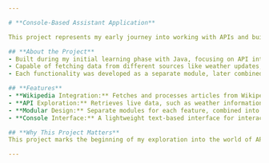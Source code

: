 ```yaml
---

# **Console-Based Assistant Application**

This project represents my early journey into working with APIs and building modular applications using Java. It’s a console-based assistant that retrieves and processes data from various sources, demonstrating the foundational steps I took in exploring web integration and API usage.

## **About the Project**
- Built during my initial learning phase with Java, focusing on API integration and modular programming.
- Capable of fetching data from different sources like weather updates, exchange rates, and Wikipedia articles.
- Each functionality was developed as a separate module, later combined into a cohesive console application.

## **Features**
- **Wikipedia Integration:** Fetches and processes articles from Wikipedia.  
- **API Exploration:** Retrieves live data, such as weather information and currency exchange rates, showcasing early API usage.  
- **Modular Design:** Separate modules for each feature, combined into a single assistant application.  
- **Console Interface:** A lightweight text-based interface for interacting with the assistant.

## **Why This Project Matters**
This project marks the beginning of my exploration into the world of APIs and modular application development. It highlights my progress in working with external data sources and combining functionalities into a practical, albeit simple, console tool.

--- 
```

